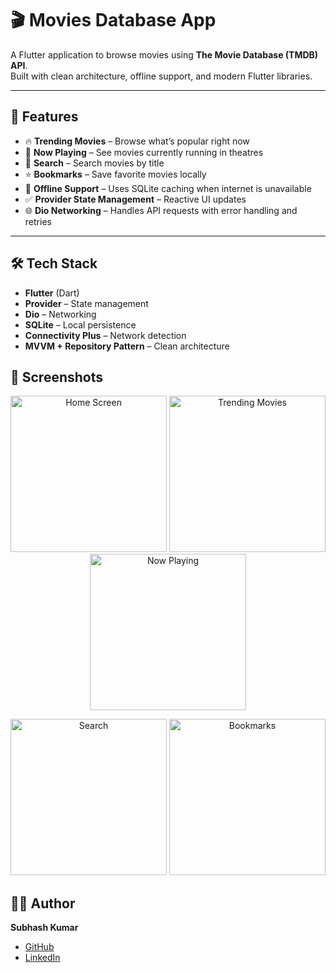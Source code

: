 # 🎬 Movies Database App  

A Flutter application to browse movies using **The Movie Database (TMDB) API**.  
Built with clean architecture, offline support, and modern Flutter libraries.  

---

## 🚀 Features  
- 🔥 **Trending Movies** – Browse what’s popular right now  
- 🎥 **Now Playing** – See movies currently running in theatres  
- 🔎 **Search** – Search movies by title  
- ⭐ **Bookmarks** – Save favorite movies locally  
- 📶 **Offline Support** – Uses SQLite caching when internet is unavailable  
- ✅ **Provider State Management** – Reactive UI updates  
- 🌐 **Dio Networking** – Handles API requests with error handling and retries  

---

## 🛠️ Tech Stack  
- **Flutter** (Dart)  
- **Provider** – State management  
- **Dio** – Networking  
- **SQLite** – Local persistence  
- **Connectivity Plus** – Network detection  
- **MVVM + Repository Pattern** – Clean architecture

## 📸 Screenshots  

<p align="center">
  <img src="https://github.com/user-attachments/assets/5072d683-ba2c-4794-a07e-03b18212864a" alt="Home Screen" width="250"/>
  <img src="https://github.com/user-attachments/assets/a981ecee-5019-4b0b-9932-dbd7ba9937dd" alt="Trending Movies" width="250"/>
  <img src="https://github.com/user-attachments/assets/1f782e34-47fa-4622-a8e2-4be81462d227" alt="Now Playing" width="250"/>
</p>

<p align="center">
  <img src="https://github.com/user-attachments/assets/e64a03af-54b7-47b1-a781-3a73e8ea951a" alt="Search" width="250"/>
  <img src="https://github.com/user-attachments/assets/a363c7e3-e2ea-4b0b-8134-1e5fa4fd2d26" alt="Bookmarks" width="250"/>
</p>

## 👨‍💻 Author  

**Subhash Kumar**  

- [GitHub](https://github.com/imsubhash)  
- [LinkedIn](https://www.linkedin.com/in/imsubhash)  






